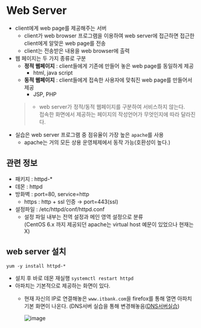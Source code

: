 # Web Server
- client에게 web page를 제공해주는 서버
  - client가 web browser 프로그램을 이용하여 web server에 접근하면 접근한 client에게 알맞은 web page를 전송
  - client는 전송받은 내용을 web browser에 출력
- 웹 페이지는 두 가지 종류로 구분
  - **정적 웹페이지** : client들에게 기존에 만들어 놓은 web page를 동일하게 제공
    - html, java script
  - **동적 웹페이지** : client들에게 접속한 사용자에 맞춰진 web page를 만들어서 제공
    -  JSP, PHP
  > - web server가 정적\/동적 웹페이지를 구분하여 서비스하지 않는다.  
 접속한 화면에서 제공하는 페이지의 작성언어가 무엇인지에 따라 달라진다.
- 실습은 web server 프로그램 중 점유율이 가장 높은 `apache`를 사용
  - apache는 거의 모든 상용 운영체제에서 동작 가능(호환성이 높다.)

## 관련 정보
- 패키지 : httpd-*
- 데몬 : httpd
- 방화벽 : port=80, service=http
  - https : http + ssl 인증 → port=443(ssl)
- 설정파일 : /etc/httpd/conf/httpd.conf
  - 설정 파일 내부는 전역 설정과 메인 영역 설정으로 분류  
(CentOS 6.x 까지 제공되던 apache는 virtual host 예문이 있었으나 현재는 X)

## web server 설치
```
yum -y install httpd-*
```
* 설치 후 바로 데몬 재실행 `systemctl restart httpd`
* 아파치는 기본적으로 제공하는 화면이 있다.
  * 현재 자신의 IP로 연결해놓은 `www.itbank.com`을 firefox를 통해 열면 아파치 기본 화면이 나온다. (DNS서버 실습을 통해 변경해놓음([DNS서버실습](https://github.com/Clary0122/TIL/blob/main/linux-server2/linux-server_0521-24.md#%EC%8B%A4%EC%8A%B5))
    
    ![image](https://user-images.githubusercontent.com/79209568/119456510-b32fa700-bd75-11eb-8228-72cb9b99b850.png)
